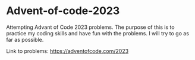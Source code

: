 # Advent-of-code-2023

Attempting Advant of Code 2023 problems.
The purpose of this is to practice my coding skills and have fun with the problems. I will try to go as far as possible. 

Link to problems: https://adventofcode.com/2023